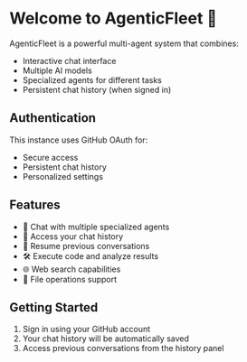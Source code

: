 # Welcome to AgenticFleet 🚀

AgenticFleet is a powerful multi-agent system that combines:

- Interactive chat interface
- Multiple AI models
- Specialized agents for different tasks
- Persistent chat history (when signed in)

## Authentication

This instance uses GitHub OAuth for:

- Secure access
- Persistent chat history
- Personalized settings

## Features

- 💬 Chat with multiple specialized agents
- 📝 Access your chat history
- 🔄 Resume previous conversations
- 🛠️ Execute code and analyze results
- 🌐 Web search capabilities
- 📁 File operations support

## Getting Started

1. Sign in using your GitHub account
2. Your chat history will be automatically saved
3. Access previous conversations from the history panel
